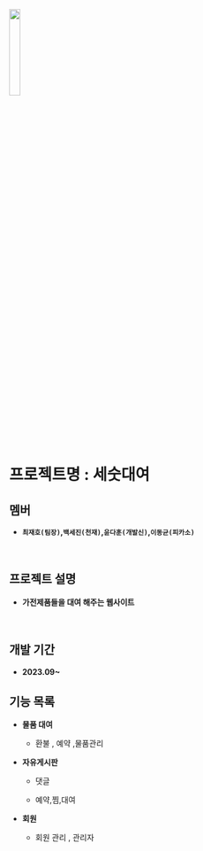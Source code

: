 
<img src = "https://github.com/AN-js/gasan-edu/assets/145098510/6b5c2455-71e4-4086-a4d0-a4cf4390f984" width="20%" height="20%">

# 프로젝트명 : 세숫대여
## 멤버 

- **`최재호(팀장)`,`백세진(천재)`,`윤다훈(개발신)`,`이동균(피카소)`** 


<br>

## 프로젝트 설명 
- **가전제품들을 대여 해주는 웹사이트**

<br>

## 개발 기간 
- **2023.09~**
 

##  기능 목록 

- **물품 대여**
   - 환불 , 예약 ,물품관리
  
-  **자유게시판**
   - 댓글 

   - 예약,찜,대여

- **회원**
    
   - 회원 관리 , 관리자  
  

